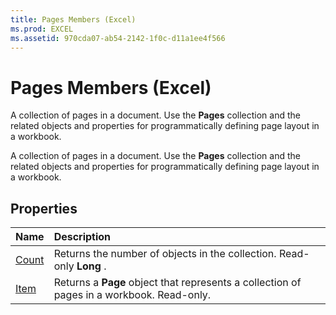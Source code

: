 ```yaml
---
title: Pages Members (Excel)
ms.prod: EXCEL
ms.assetid: 970cda07-ab54-2142-1f0c-d11a1ee4f566
---
```



# Pages Members (Excel)
A collection of pages in a document. Use the  **Pages** collection and the related objects and properties for programmatically defining page layout in a workbook.

A collection of pages in a document. Use the  **Pages** collection and the related objects and properties for programmatically defining page layout in a workbook.


## Properties



|**Name**|**Description**|
|:-----|:-----|
|[Count](pages-count-property-excel.md)|Returns the number of objects in the collection. Read-only  **Long** .|
|[Item](pages-item-property-excel.md)|Returns a  **Page** object that represents a collection of pages in a workbook. Read-only.|

